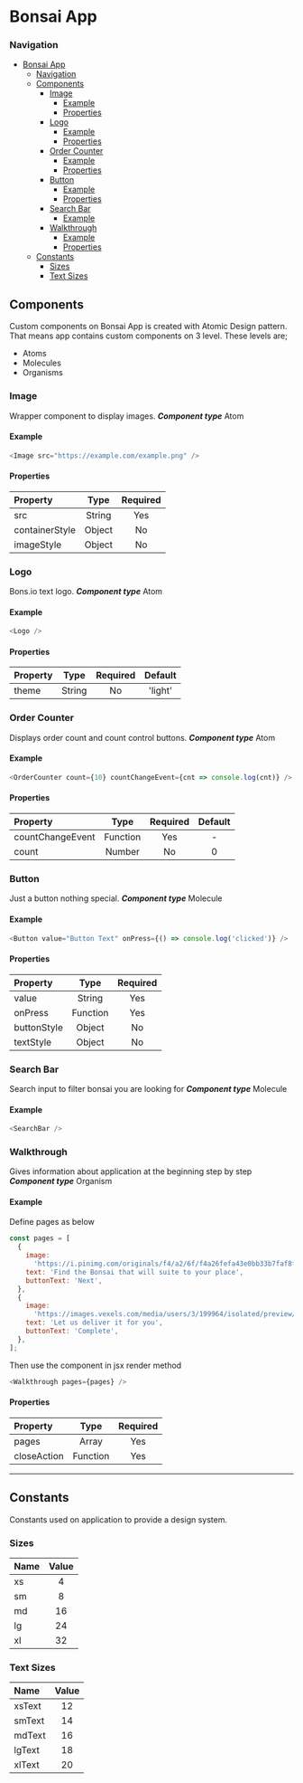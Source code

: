 # Bonsai App

### Navigation

- [Bonsai App](#bonsai-app)
    - [Navigation](#navigation)
  - [Components](#components)
    - [Image](#image)
      - [Example](#example)
      - [Properties](#properties)
    - [Logo](#logo)
      - [Example](#example-1)
      - [Properties](#properties-1)
    - [Order Counter](#order-counter)
      - [Example](#example-2)
      - [Properties](#properties-2)
    - [Button](#button)
      - [Example](#example-3)
      - [Properties](#properties-3)
    - [Search Bar](#search-bar)
      - [Example](#example-4)
    - [Walkthrough](#walkthrough)
      - [Example](#example-5)
      - [Properties](#properties-4)
  - [Constants](#constants)
    - [Sizes](#sizes)
    - [Text Sizes](#text-sizes)

## Components

Custom components on Bonsai App is created with Atomic Design pattern. That means app contains custom components on 3 level.
These levels are;

- Atoms
- Molecules
- Organisms

### Image

Wrapper component to display images.
**_Component type_**
Atom

#### Example

```javascript
<Image src="https://example.com/example.png" />
```

#### Properties

| Property       |  Type  | Required |
| :------------- | :----: | :------: |
| src            | String |   Yes    |
| containerStyle | Object |    No    |
| imageStyle     | Object |    No    |

### Logo

Bons.io text logo.
**_Component type_**
Atom

#### Example

```javascript
<Logo />
```

#### Properties

| Property |  Type  | Required | Default |
| :------- | :----: | :------: | :-----: |
| theme    | String |    No    | 'light' |

### Order Counter

Displays order count and count control buttons.
**_Component type_**
Atom

#### Example

```javascript
<OrderCounter count={10} countChangeEvent={cnt => console.log(cnt)} />
```

#### Properties

| Property         |   Type   | Required | Default |
| :--------------- | :------: | :------: | :-----: |
| countChangeEvent | Function |   Yes    |    -    |
| count            |  Number  |    No    |    0    |

### Button

Just a button nothing special.
**_Component type_**
Molecule

#### Example

```javascript
<Button value="Button Text" onPress={() => console.log('clicked')} />
```

#### Properties

| Property    |   Type   | Required |
| :---------- | :------: | :------: |
| value       |  String  |   Yes    |
| onPress     | Function |   Yes    |
| buttonStyle |  Object  |    No    |
| textStyle   |  Object  |    No    |

### Search Bar

Search input to filter bonsai you are looking for
**_Component type_**
Molecule

#### Example

```javascript
<SearchBar />
```

### Walkthrough

Gives information about application at the beginning step by step
**_Component type_**
Organism

#### Example

Define pages as below

```javascript
const pages = [
  {
    image:
      'https://i.pinimg.com/originals/f4/a2/6f/f4a26fefa43e0bb33b7faf8fd16d528f.png',
    text: 'Find the Bonsai that will suite to your place',
    buttonText: 'Next',
  },
  {
    image:
      'https://images.vexels.com/media/users/3/199964/isolated/preview/ae782cab8ae7e722febb5869c09574cc-happy-delivery-boy-character-by-vexels.png',
    text: 'Let us deliver it for you',
    buttonText: 'Complete',
  },
];
```

Then use the component in jsx render method

```javascript
<Walkthrough pages={pages} />
```

#### Properties

| Property    |   Type   | Required |
| :---------- | :------: | :------: |
| pages       |  Array   |   Yes    |
| closeAction | Function |   Yes    |

---

## Constants

Constants used on application to provide a design system.

### Sizes

| Name | Value |
| :--- | :---: |
| xs   |   4   |
| sm   |   8   |
| md   |  16   |
| lg   |  24   |
| xl   |  32   |

### Text Sizes

| Name   | Value |
| :----- | :---: |
| xsText |  12   |
| smText |  14   |
| mdText |  16   |
| lgText |  18   |
| xlText |  20   |
